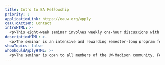 ```yaml
---
title: Intro to EA Fellowship
priority: 1
applicationLink: https://eauw.org/apply
callToAction: Contact
introHTML: >-
  <p>This eight-week seminar involves weekly one-hour discussions with your three to six-member cohort and one facilitator. Before attending each discussion, you’ll complete a set of readings (and sometimes a written exercise). For updates, please subscribe to our mailing list and join our Slack.</p>
descriptionHTML: >-
  <p>The seminar is an intensive and rewarding semester-long program for students to engage with ideas and strategies for effectively improving the world. Participants will combine the head and the heart as they apply rigor and rationality to questions regarding morality and altruism.</p><p>Here’s a week-by-week breakdown of what you'll discuss:</p>
showTopics: false
whoShouldApplyHTML: >-
  <p>The seminar is open to all members of the UW-Madison community. For others, please apply through EA Virtual Programs.</p><p>We recommend applying to this program if you:</p><ul><li>Want to make a large positive impact through your career, giving, or volunteering</li><li>Can commit 2 hours a week to readings and exercises, in addition to the weekly 1-hour discussions</li><li>Can attend at least 7 out of the 8 weekly discussion sessions</li></ul><p>We are committed to building a diverse group of members. We strongly encourage interested students to apply regardless of gender, race, ethnicity, nationality, ability, etc. We also encourage undergraduate, graduate, and professional students, as well as individuals from all intellectual backgrounds and majors to apply.</p>
---
```

